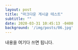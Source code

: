 ```yaml
---
layout: post
title: "마크다운 게시글 테스트"
subtitle: ""
date: 2020-03-31 10:45:13 -0400
background: '/img/posts/06.jpg'
---
```


내용을 여기다 쓰면 됩니다.
